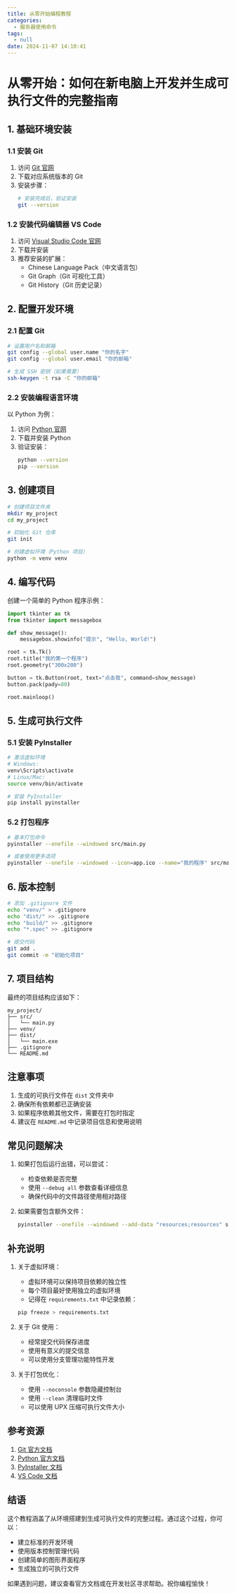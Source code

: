 ```yaml
---
title: 从零开始编程教程
categories:
  - 服务器使用命令
tags:
  - null
date: 2024-11-07 14:10:41
---
```


# 从零开始：如何在新电脑上开发并生成可执行文件的完整指南

## 1. 基础环境安装

### 1.1 安装 Git

1. 访问 [Git 官网](https://git-scm.com/downloads)
2. 下载对应系统版本的 Git
3. 安装步骤：
   ```bash
   # 安装完成后，验证安装
   git --version
   ```

### 1.2 安装代码编辑器 VS Code

1. 访问 [Visual Studio Code 官网](https://code.visualstudio.com/)
2. 下载并安装
3. 推荐安装的扩展：
   - Chinese Language Pack（中文语言包）
   - Git Graph（Git 可视化工具）
   - Git History（Git 历史记录）

## 2. 配置开发环境

### 2.1 配置 Git

```bash
# 设置用户名和邮箱
git config --global user.name "你的名字"
git config --global user.email "你的邮箱"

# 生成 SSH 密钥（如果需要）
ssh-keygen -t rsa -C "你的邮箱"
```

### 2.2 安装编程语言环境
以 Python 为例：

1. 访问 [Python 官网](https://www.python.org/downloads/)
2. 下载并安装 Python
3. 验证安装：
   ```bash
   python --version
   pip --version
   ```

## 3. 创建项目

```bash
# 创建项目文件夹
mkdir my_project
cd my_project

# 初始化 Git 仓库
git init

# 创建虚拟环境（Python 项目）
python -m venv venv
```

## 4. 编写代码
创建一个简单的 Python 程序示例：

```python
import tkinter as tk
from tkinter import messagebox

def show_message():
    messagebox.showinfo("提示", "Hello, World!")

root = tk.Tk()
root.title("我的第一个程序")
root.geometry("300x200")

button = tk.Button(root, text="点击我", command=show_message)
button.pack(pady=80)

root.mainloop()
```

## 5. 生成可执行文件

### 5.1 安装 PyInstaller

```bash
# 激活虚拟环境
# Windows:
venv\Scripts\activate
# Linux/Mac:
source venv/bin/activate

# 安装 PyInstaller
pip install pyinstaller
```

### 5.2 打包程序

```bash
# 基本打包命令
pyinstaller --onefile --windowed src/main.py

# 或者使用更多选项
pyinstaller --onefile --windowed --icon=app.ico --name="我的程序" src/main.py
```

## 6. 版本控制

```bash
# 添加 .gitignore 文件
echo "venv/" > .gitignore
echo "dist/" >> .gitignore
echo "build/" >> .gitignore
echo "*.spec" >> .gitignore

# 提交代码
git add .
git commit -m "初始化项目"
```

## 7. 项目结构
最终的项目结构应该如下：
```
my_project/
├── src/
│   └── main.py
├── venv/
├── dist/
│   └── main.exe
├── .gitignore
└── README.md
```

## 注意事项

1. 生成的可执行文件在 `dist` 文件夹中
2. 确保所有依赖都已正确安装
3. 如果程序依赖其他文件，需要在打包时指定
4. 建议在 `README.md` 中记录项目信息和使用说明

## 常见问题解决

1. 如果打包后运行出错，可以尝试：
   - 检查依赖是否完整
   - 使用 `--debug all` 参数查看详细信息
   - 确保代码中的文件路径使用相对路径

2. 如果需要包含额外文件：
   ```bash
   pyinstaller --onefile --windowed --add-data "resources;resources" src/main.py
   ```

## 补充说明

1. 关于虚拟环境：
   - 虚拟环境可以保持项目依赖的独立性
   - 每个项目最好使用独立的虚拟环境
   - 记得在 `requirements.txt` 中记录依赖：
   ```bash
   pip freeze > requirements.txt
   ```

2. 关于 Git 使用：
   - 经常提交代码保存进度
   - 使用有意义的提交信息
   - 可以使用分支管理功能特性开发

3. 关于打包优化：
   - 使用 `--noconsole` 参数隐藏控制台
   - 使用 `--clean` 清理临时文件
   - 可以使用 UPX 压缩可执行文件大小

## 参考资源

1. [Git 官方文档](https://git-scm.com/doc)
2. [Python 官方文档](https://docs.python.org/)
3. [PyInstaller 文档](https://pyinstaller.org/en/stable/)
4. [VS Code 文档](https://code.visualstudio.com/docs)

## 结语

这个教程涵盖了从环境搭建到生成可执行文件的完整过程。通过这个过程，你可以：
- 建立标准的开发环境
- 使用版本控制管理代码
- 创建简单的图形界面程序
- 生成独立的可执行文件

如果遇到问题，建议查看官方文档或在开发社区寻求帮助。祝你编程愉快！